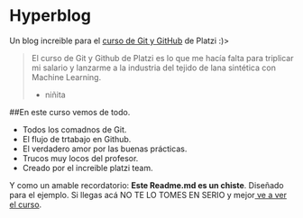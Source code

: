# Hyperblog
Un blog increible para el [curso de Git y GitHub](https://platzi.com/cursos/git-github/ "curso de Git y GitHub") de Platzi :)>
>El curso de Git y Github de Platzi es lo que me hacía falta para triplicar mi salario y lanzarme a la industria del tejido de lana sintética con Machine Learning.
> - niñita

##En este curso vemos de todo.
* Todos los comadnos de Git.
* El flujo de trtabajo en Github.
* El verdadero amor por las buenas prácticas.
* Trucos muy locos del profesor.
* Creado por el increible platzi team. 

Y como un amable recordatorio: **Este Readme.md es un chiste**. Diseñado para el ejemplo. Si llegas acá NO TE LO TOMES EN SERIO y mejor[ ve a ver el curso](https://platzi.com/cursos/git-github/ " ve a ver el curso"). 
